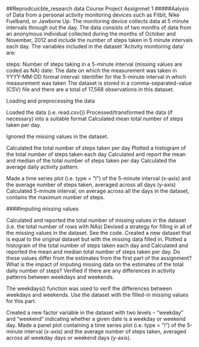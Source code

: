 ##Reprodcuicble_research data Course Project Assignmet 1
#####Aalysis of Data from a personal activity monitoring devices such as Fitbit, Nike Fuelband, or Jawbone Up.
The monitoring device collects data at 5 minute intervals through out the day. The data consists of two months of data from an anonymous individual collected during the months of October and November, 2012 and include the number of steps taken in 5 minute intervals each day.
The variables included in the dataset 'Activity monitoring data' are:

steps: Number of steps taking in a 5-minute interval (missing values are coded as NA)
date: The date on which the measurement was taken in YYYY-MM-DD format
interval: Identifier for the 5-minute interval in which measurement was taken
The dataset is stored in a comma-separated-value (CSV) file and there are a total of 17,568 observations in this dataset.

Loading and preprocessing the data


Loaded the data (i.e. read.csv())
Processed/transformed the data (if necessary) into a suitable format 
Calculated mean total number of steps taken per day.

Ignored the missing values in the dataset.

Calculated the total number of steps taken per day
Plotted a histogram of the total number of steps taken each day
Calculated and report the mean and median of the total number of steps taken per day
Calculated the average daily activity pattern.

Made a time series plot (i.e. type = "l") of the 5-minute interval (x-axis) and the average number of steps taken, averaged across all days (y-axis)
Calculated 5-minute interval, on average across all the days in the dataset, contains the maximum number of steps.

####Imputing missing values

Calculated and reported the total number of missing values in the dataset (i.e. the total number of rows with NAs)
Devised a strategy for filling in all of the missing values in the dataset. See the code.
Created a new dataset that is equal to the original dataset but with the missing data filled in.
Plotted a histogram of the total number of steps taken each day and Calculated and reported the mean and median total number of steps taken per day. Do these values differ from the estimates from the first part of the assignment? What is the impact of imputing missing data on the estimates of the total daily number of steps?
Verified if there are any differences in activity patterns between weekdays and weekends.

The weekdays() function was used to verif the differences between weekdays and weekends. Use the dataset with the filled-in missing values for this part.

Created a new factor variable in the dataset with two levels – “weekday” and “weekend” indicating whether a given date is a weekday or weekend day.
Made a panel plot containing a time series plot (i.e. type = "l") of the 5-minute interval (x-axis) and the average number of steps taken, averaged across all weekday days or weekend days (y-axis). 
